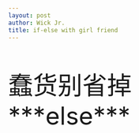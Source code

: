```yaml
---
layout: post
author: Wick Jr.
title: if-else with girl friend
---
```


<p style="font-size: 50px">蠢货别省掉 ***else***</p>
